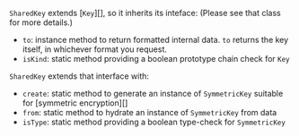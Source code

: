 `SharedKey` extends [`Key`][], so it inherits its inteface: (Please see that class for more details.)
- `to`: instance method to return formatted internal data. `to` returns the key itself, in whichever format you request.
- `isKind`: static method providing a boolean prototype chain check for `Key`

`SharedKey` extends that interface with:
- `create`: static method to generate an instance of `SymmetricKey` suitable for [symmetric encryption][]
- `from`: static method to hydrate an instance of `SymmetricKey` from data
- `isType`: static method providing a boolean type-check for `SymmetricKey`
